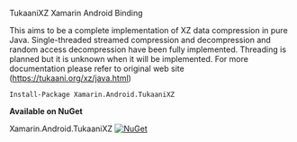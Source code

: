 TukaaniXZ Xamarin Android Binding

This aims to be a complete implementation of XZ data compression in pure Java. Single-threaded streamed compression and decompression and random access decompression have been fully implemented. Threading is planned but it is unknown when it will be implemented.
For more documentation please refer to original web site (https://tukaani.org/xz/java.html)

```
Install-Package Xamarin.Android.TukaaniXZ
```

**Available on NuGet**

Xamarin.Android.TukaaniXZ [![NuGet](https://img.shields.io/nuget/v/Xamarin.Android.TukaaniXZ)](https://www.nuget.org/packages/Xamarin.Android.TukaaniXZ/1.8.0)